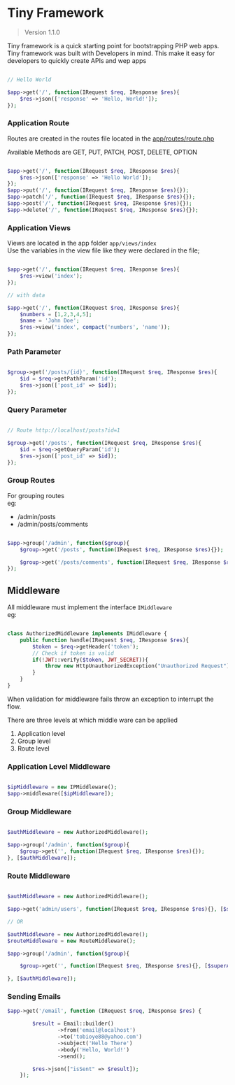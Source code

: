 # Tiny Framework
> Version 1.1.0
   


Tiny framework is a quick starting point for bootstrapping PHP web apps.
Tiny framework was built with Developers in mind. This make it easy for developers to quickly create APIs and wep apps



```php

// Hello World

$app->get('/', function(IRequest $req, IResponse $res){
    $res->json(['response' => 'Hello, World!']);
});

```

### Application Route

Routes are created in the routes file located in the [app/routes/route.php](/app/routes/route.php)

Available Methods are GET, PUT, PATCH, POST, DELETE, OPTION

```php

$app->get('/', function(IRequest $req, IResponse $res){
    $res->json(['response' => 'Hello World']);
});
$app->put('/', function(IRequest $req, IResponse $res){});
$app->patch('/', function(IRequest $req, IResponse $res){});
$app->post('/', function(IRequest $req, IResponse $res){});
$app->delete('/', function(IRequest $req, IResponse $res){});

```

### Application Views
Views are located in the app folder `app/views/index`  
Use the variables in the view file like they were declared in the file;

```php

$app->get('/', function(IRequest $req, IResponse $res){
    $res->view('index');
});

// with data

$app->get('/', function(IRequest $req, IResponse $res){
    $numbers = [1,2,3,4,5];
    $name = 'John Doe';
    $res->view('index', compact('numbers', 'name'));
});

```

### Path Parameter

```php

$group->get('/posts/{id}', function(IRequest $req, IResponse $res){
    $id = $req->getPathParam('id');
    $res->json(['post_id' => $id]);
});

```

### Query Parameter

```php

// Route http://localhost/posts?id=1

$group->get('/posts', function(IRequest $req, IResponse $res){
    $id = $req->getQueryParam('id');
    $res->json(['post_id' => $id]);
});

```


### Group Routes

For grouping routes  
eg:
- /admin/posts
- /admin/posts/comments

```php

$app->group('/admin', function($group){
    $group->get('/posts', function(IRequest $req, IResponse $res){});

    $group->get('/posts/comments', function(IRequest $req, IResponse $res){});
});

```


## Middleware

All middleware must implement the interface `IMiddleware`  
eg:

```php

class AuthorizedMiddleware implements IMiddleware {
    public function handle(IRequest $req, IResponse $res){
        $token = $req->getHeader('token');
        // Check if token is valid
        if(!JWT::verify($token, JWT_SECRET)){
            throw new HttpUnauthorizedException("Unauthorized Request");
        }
    }
}

```

When validation for middleware fails throw an exception to interrupt the flow.

There are three levels at which middle ware can be applied
1. Application level
2. Group level
3. Route level 

### Application Level Middleware

```php

$ipMiddleware = new IPMiddleware();
$app->middleware([$ipMiddleware]);

```

### Group Middleware

```php

$authMiddleware = new AuthorizedMiddleware();

$app->group('/admin', function($group){
    $group->get('', function(IRequest $req, IResponse $res){});
}, [$authMiddleware]);

```


### Route Middleware

```php

$authMiddleware = new AuthorizedMiddleware();

$app->get('admin/users', function(IRequest $req, IResponse $res){}, [$superAuthMiddleware]);

// OR

$authMiddleware = new AuthorizedMiddleware();
$routeMiddleware = new RouteMiddleware();

$app->group('/admin', function($group){

    $group->get('', function(IRequest $req, IResponse $res){}, [$superAuthMiddleware]);

}, [$authMiddleware]);

```


### Sending Emails

```php
$app->get('/email', function (IRequest $req, IResponse $res) {

        $result = Email::builder()
                ->from('email@localhost')
                ->to('tobioye88@yahoo.com')
                ->subject('Hello There')
                ->body('Hello, World!')
                ->send();

        $res->json(["isSent" => $result]);
    });
```
